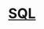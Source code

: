 # [SQL](https://github.com/HarshaMalireddy/Data-Science-Portfolio/blob/main/Springboard%20Projects/SQL/SQLTasks%20Tier%201.sql)

